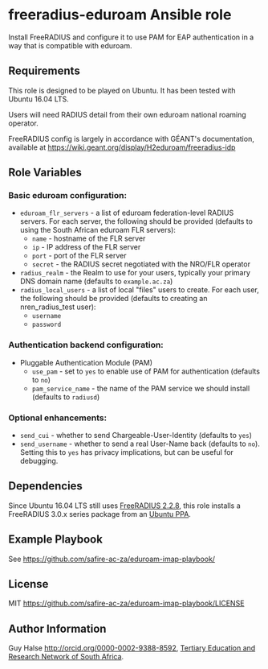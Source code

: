 freeradius-eduroam Ansible role
===============================

Install FreeRADIUS and configure it to use PAM for EAP authentication in a way that is compatible with eduroam.

Requirements
------------

This role is designed to be played on Ubuntu. It has been tested with Ubuntu 16.04 LTS.

Users will need RADIUS detail from their own eduroam national roaming operator.

FreeRADIUS config is largely in accordance with GÉANT's documentation, available at <https://wiki.geant.org/display/H2eduroam/freeradius-idp>

Role Variables
--------------

### Basic eduroam configuration:

 * `eduroam_flr_servers` - a list of eduroam federation-level RADIUS servers. For each server, the following should be provided (defaults to using the South African eduroam FLR servers):
   * `name` - hostname of the FLR server
   * `ip` - IP address of the FLR server
   * `port` - port of the FLR server
   * `secret` - the RADIUS secret negotiated with the NRO/FLR operator
 * `radius_realm` - the Realm to use for your users, typically your primary DNS domain name (defaults to `example.ac.za`)
 * `radius_local_users` - a list of local "files" users to create. For each user, the following should be provided (defaults to creating an nren_radius_test user):
   * `username`
   * `password`

### Authentication backend configuration:
   
 * Pluggable Authentication Module (PAM)
   * `use_pam` - set to `yes` to enable use of PAM for authentication (defaults to `no`)
   * `pam_service_name` - the name of the PAM service we should install (defaults to `radiusd`)

### Optional enhancements:

 * `send_cui` - whether to send Chargeable-User-Identity (defaults to `yes`)
 * `send_username` - whether to send a real User-Name back (defaults to `no`). Setting this to `yes` has privacy implications, but can be useful for debugging.

Dependencies
------------

Since Ubuntu 16.04 LTS still uses [FreeRADIUS 2.2.8](https://packages.ubuntu.com/xenial/amd64/freeradius), this role installs a FreeRADIUS 3.0.x series package from an [Ubuntu PPA](https://launchpad.net/~freeradius/+archive/ubuntu/stable-3.0/).

Example Playbook
----------------

See <https://github.com/safire-ac-za/eduroam-imap-playbook/>

License
-------

MIT <https://github.com/safire-ac-za/eduroam-imap-playbook/LICENSE>

Author Information
------------------

Guy Halse <http://orcid.org/0000-0002-9388-8592>,
[Tertiary Education and Research Network of South Africa](http://www.tenet.ac.za/).
